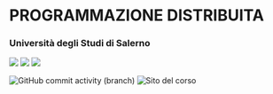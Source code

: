# PROGRAMMAZIONE DISTRIBUITA
### Università degli Studi di Salerno

![](https://img.shields.io/badge/Language-%F0%9F%87%AE%F0%9F%87%B9-yellow)
![](https://img.shields.io/badge/cod-0512100021-orange)
![](https://img.shields.io/badge/Platform-JAVA%20EE-brightgreen)

![GitHub commit activity (branch)](https://img.shields.io/github/commit-activity/w/spagnuolocarmine/programmazione-distribuita)
![Sito del corso](https://img.shields.io/badge/https%3A%2F%2Fspagnuolocarmine.github.io%2Fprogrammazione-distribuita?logo=mdbook&label=sito%20del%20corso&labelColor=blue&color=red&link=https%3A%2F%2Fspagnuolocarmine.github.io%2Fprogrammazione-distribuita)
<!--
### Libri di testo
- 📕 [Programmazione con Oggetti Distribuiti: Java RMI](https://ilmiolibro.kataweb.it/libro/informatica-e-internet/36104/programmazione-con-oggetti-distribuiti-java-rmi-2/)
- 📗 [Beginning Java EE 7](https://www.amazon.it/Beginning-Java-Expert-Voice-English-ebook/dp/B00EO03GQM)

# Materiale

|🗓️ | Lezione | Materiale| Riferimenti |
|---------|----------|--------|-----------|
|06/10/2023 | Java Socket TCP 1 | | 📕Cap. 2 |
|09/10/2023 | Java Socket TCP 2 | [Installazione ambiente di sviluppo (solo prima sezione)](https://github.com/spagnuolocarmine/programmazione-distribuita/tree/main/03-lab-j2ee-intro#installazione-ambiente-di-sviluppo)|📕 Cap. 2  |
|12/10/2023 | RMI 1 | [RMI 1 - Hello World](https://github.com/spagnuolocarmine/programmazione-distribuita/blob/main/RMI.md)| 📕 Cap. 3|
|13/10/2023 | RMI 2 | |  📕 Cap. 4|
<!--  20/10/2022 | [Introduzione a Java Enterprise Edition](01-intro) | 
 21/10/2022 | [Context Dependency Injection (Introduzione - Esempio di CDI Bean)](02-cdi) | 
| **Week**|  **2**|
24/10/2022 | [Laboratorio Starting with J2EE ](03-lab-j2ee-intro) | 
27/10/2022 | [Context Dependency Injection (Interceptors)](02-cdi) | 
28/10/2022 | [Java Persistence API (JPA) - Parte 1](04-jpa) | 
| **Week**|  **3**|
31/10/2022 | [JPA - Parte 2](04-jpa) -  [Laboratorio JPA ](05-lab-jpa)| 
03/11/2022 | [Enterprise JavaBeans (EJB) - Parte 1](06-EJB) | 
04/11/2022 | [EJB - Parte 2](06-EJB) | 
| **Week**|  **4**|
07/11/2022 | [EJB Lab](07-lab-EJB) | 
10/11/2022 | [Java Messaging Service (JMS) API - Parte 1](08-JMS)| 
11/11/2022 | [JMS - Parte 2](08-JMS) & [JMS Lab](09-lab-JMS) | 
| **Week**|  **5**|
14/11/2022 | Laboratorio JPA + EJB + JMS  | 
17/11/2022 | [Web Services - Part 1](10-WS) | 
18/11/2022 | [Web Services - Part 2](10-WS) | 
| **Week**|  **6**|
21/11/2022 | [Web Services Lab](10-lab-WS)  | 
24/11/2022 | Esame Step by Step 1 | 
25/11/2022 | Esame Step by Step 2 | 
| **Week**|  **7**|
28/11/2022 | Simulazione Esame | 
| **Week**|  **9**|
12/12/2022 | Introduzione al Cloud Computing **AULA P3** |  -->
<!--15/12/2022 | Simulazione Esame 3 | 
16/11/2022 | Simulazione Esame 4 | 
| **Week**|  **7**|
28/11/2022 |  | 
01/12/2022 |  | 
02/12/2022 |  | 
| **Week**|  **8**|
05/12/2022 |  | 
09/12/2022 |  | 



---
# Informazioni modalità d'esame 

**Prova scritta** ➡️ **Svolgimento prova a casa** ➡️ **Consegna progetto** ➡️ **Prova orale**
## Prova scritta 
**Date (da verificare su ESSE3)**
🗓️ | 🕘 | 📍
---------|----------|--------|
16/01/2023 | 15:00-17:30 | P3/P4
31/01/2023 | 15:00-17:30 | F1/F8
16/02/2023 | 15:00-17:30 | P3/P4



**Note sullo svolgimento della prova scritta**

- Alla terminazione della prova scritta dovete scansionare il compito per poterlo svolgere a casa.
- Ricordatevi di portare un congruo numero di fogli bianchi e almeno due penne. La commissione non vi consegnerà NULLA e voi non potrete assolutamente scambiarvi oggetti.
- Il cellulare dovrete averlo con voi (Modalità aereo), non potrete alzarvi per recuperarlo dagli zaini.
- Sul vostro cellulare dovrà essere già installata una qualunque app per la scansione del compito.
- A compito terminato dovrete effettuarne la scansione usando il vostro cellulare. Dovrete a questo punto comunicare alla commissione di voler eseguire la scansione e successivamente procedere alla scansione senza muovervi dal vostro posto.
  
**Suggerimenti utili**
- Scrivete in maniera chiara, senza troppe cancellature, seguite l’ordine di progettazione indicato nella traccia e indentate correttamente il codice.
- Rispondere alla domanda di teoria in maniera chiara, puntuale e precisa, eventuali argomenti non chiesti non verranno valutati.
- Parti non implementate durante l’esame non dovranno essere consegnate nel progetto
import, getter, setter e toString si possono omettere nello scritto, ma i costruttori vanno implementati.

## ➡️ Svolgimento prova a casa

- I progetti da consegnare (progetti NetBeans) si devono chiamare “COGNOMENOMEXXX” nei rispettivi files COGNOMENOMEXXX.zip (devono essere esportati).
- L’archivio che li contiene TUTTI insieme deve chiamarsi COGNOMENOME_EE.zip
- Deve esserci un UNICO file readme.txt (non Readme, non leggimi, …) all’interno di COGNOMENOME_EE.zip che illustri le modifiche che si sono rese necessarie (per ogni file di ogni progetto) rispetto a quanto consegnato, secondo lo schema presente alla fine di questo documento.
- Le modifiche devono essere commentate ANCHE nel codice dei progetti.

    **Esempio file readme.txt**

    ```
    Cognome e Nome: XXXXXXX
    Data: gg/mm/yy

    Breve descrizione riassuntiva delle modifiche: 
    xxxxxxxxx xxxxxxxxx
    xxxxxxxxx xxxxxxxxx xxxxxxxxx xxxxxxxxx xxxxxxxxx 
    xxxxxxxxx xxxxxxxxx
    xxxxxxxxx xxxxxxxxx xxxxxxxxx xxxxxxxxx xxxxxxxxx 
    xxxxxxxxx xxxxxxxxx
    xxxxxxxxx xxxxxxxxx xxxxxxxxx xxxxxxxxx xxxxxxxxx 
    ------------------------------
    MODIFICHE
    PROGETTO: NOMEPROGETTO 1
    FILE: xxxxxx
    Linea 4: xxxxxxxxxx
    Linea 34: xxxxxxxxxx
    Linea 52: xxxxxxxxxx

    FILE: yyyy
    Linea 7: xxxxxxxxxx
    Linea 13: xxxxxxxxxx
    Linea 22: xxxxxxxxxx

    PROGETTO: NOMEPROGETTO 2
    FILE: xxxxxx
    Linea 4: xxxxxxxxxx
    Linea 34: xxxxxxxxxx
    Linea 52: xxxxxxxxxx

    FILE: yyyy
    Linea 7: xxxxxxxxxx
    Linea 13: xxxxxxxxxx
    Linea 22: xxxxxxxxxx
    ...
    ```
## ➡️ Consegna progetto

- I progetti funzionanti, entro la data indicata sul compito, vanno inviati tramite il link che troverete sul compito o sulla piattaforma MS Teams. 
- ⚠️ **L’invio dei progetti entro la data stabilita è da considerarsi come richiesta di correzione (nel senso che se non viene inviato, il compito non viene corretto!).**


## ➡️ Prova orale
- _Il calendario delle prove orali (per gli ammessi) sarà comunicato su MS Teams per ogni appello._


-->